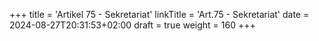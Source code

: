 +++
title = 'Artikel 75 - Sekretariat'
linkTitle = 'Art.75 - Sekretariat'
date = 2024-08-27T20:31:53+02:00
draft = true
weight = 160
+++
